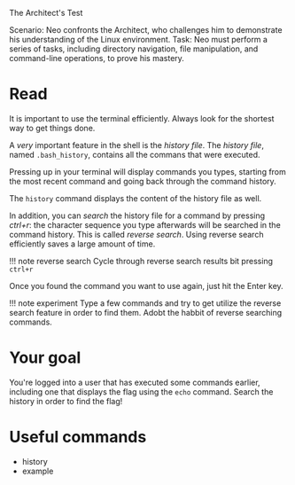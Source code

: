 

The Architect's Test

Scenario: Neo confronts the Architect, who challenges him to demonstrate his understanding of the Linux environment.
Task: Neo must perform a series of tasks, including directory navigation, file manipulation, and command-line operations, to prove his mastery.

# Read

It is important to use the terminal efficiently. Always look for the shortest way to get things done.

A *very* important feature in the shell is the _history file_. The _history file_, named `.bash_history`, contains all the commans that were executed.

Pressing up in your terminal will display commands you types, starting from the most recent command and going back through the command history.

The `history` command displays the content of the history file as well.


In addition, you can *search* the history file for a command by pressing _ctrl+r_: the character sequence you type afterwards will be searched in the command history. This is called *reverse search*. Using reverse search efficiently saves a large amount of time.


!!! note reverse search
	Cycle through reverse search results bit pressing `ctrl+r`

Once you found the command you want to use again, just hit the Enter key.

!!! note experiment
	Type a few commands and try to get utilize the reverse search feature in order to find them. Adobt the habbit of reverse searching commands.


# Your goal
You're logged into a user that has executed some commands earlier, including one that displays the flag using the `echo` command. Search the history in order to find the flag!


# Useful commands
- history
- example
